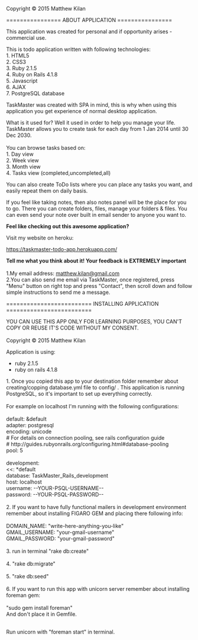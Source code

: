Copyright © 2015 Matthew Kilan

================ ABOUT APPLICATION ================

This application was created for personal and if opportunity arises - commercial use.

This is todo application written with following technologies:
<br>1. HTML5
<br>2. CSS3
<br>3. Ruby 2.1.5
<br>4. Ruby on Rails 4.1.8
<br>5. Javascript
<br>6. AJAX
<br>7. PostgreSQL database

TaskMaster was created with SPA in mind, this is why when using this application you get experience of normal desktop application.

What is it used for?
Well it used in order to help you manage your life.
TaskMaster allows you to create task for each day from 1 Jan 2014 until 30 Dec 2030.<br><br>
You can browse tasks based on:
<br>1. Day view
<br>2. Week view
<br>3. Month view
<br>4. Tasks view (completed,uncompleted,all)

You can also create ToDo lists where you can place any tasks you want, and easily repeat them on daily basis.

If you feel like taking notes, then also notes panel will be the place for you to go. There you can create folders, files, manage your folders & files. You can even send your note over built in email sender to anyone you want to.

<b>Feel like checking out this awesome application?</b>

Visit my website on heroku:

<a href="https://taskmaster-todo-app.herokuapp.com/">https://taskmaster-todo-app.herokuapp.com/</a>

<b>Tell me what you think about it! Your feedback is EXTREMELY important</b>
<br><br>
1.My email address: <a href="mailto:matthew.kilan@gmail.com">matthew.kilan@gmail.com</a><br>
2.You can also send me email via TaskMaster, once registered, press "Menu" button on right top and press "Contact", then scroll down and follow simple instructions to send me a message.

========================= INSTALLING APPLICATION =========================

YOU CAN USE THIS APP ONLY FOR LEARNING PURPOSES, YOU CAN'T COPY OR REUSE IT'S CODE WITHOUT MY CONSENT.
<br><br>
Copyright © 2015 Matthew Kilan

Application is using:<br>
* ruby 2.1.5<br>
* ruby on rails 4.1.8
<div>
1. Once you copied this app to your destination folder remember about creating/copping database.yml file to config/ . This application is running PostgreSQL, so it's important to set up everything correctly.
<br><br>
For example on localhost I'm running with the following configurations:
<br><br>
default: &default<br>
  adapter: postgresql<br>
  encoding: unicode<br>
  # For details on connection pooling, see rails configuration guide<br>
  # http://guides.rubyonrails.org/configuring.html#database-pooling<br>
  pool: 5
<br><br>
development:<br>
  <<: *default<br>
  database: TaskMaster_Rails_development<br>
  host: localhost<br>
  username: --YOUR-PSQL-USERNAME--<br>
  password: --YOUR-PSQL-PASSWORD--
</div>
<div>
<br>
2. If you want to have fully functional mailers in development environment remember about installing FIGARO GEM and placing there following info:
  <br><br>
  DOMAIN_NAME: "write-here-anything-you-like"<br>
  GMAIL_USERNAME: "your-gmail-username"<br>
  GMAIL_PASSWORD: "your-gmail-password"
</div>
<div>
<br>
3. run in terminal "rake db:create"
</div>
<div>
<br>
4. "rake db:migrate"
</div>
<div>
<br>
5. "rake db:seed"
</div>
<div>
<br>
6. If you want to run this app with unicorn server remember about installing foreman gem:<br><br>
"sudo gem install foreman"<br>
And don't place it in Gemfile.<br><br>

Run unicorn with "foreman start" in terminal.
</div>






